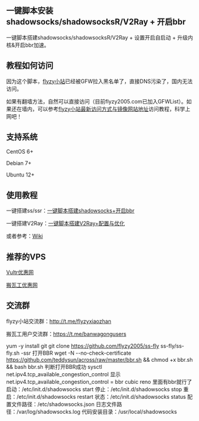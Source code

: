 一键脚本安装shadowsocks/shadowsocksR/V2Ray + 开启bbr
---

一键脚本搭建shadowsocks/shadowsocksR/V2Ray + 设置开启自启动 + 升级内核&开启bbr加速。

## 教程如何访问
因为这个脚本，[flyzy小站](https://www.flyzy2005.com)已经被GFW拉入黑名单了，直接DNS污染了，国内无法访问。

如果有翻墙方法，自然可以直接访问（目前flyzy2005.com已加入GFWList）。如果还在墙内，可以参考[flyzy小站最新访问方式与镜像网站地址](https://flyzyblog.com/way-to-flyzy2005/)访问教程，科学上网吧！

## 支持系统
CentOS 6+

Debian 7+

Ubuntu 12+

## 使用教程
一键搭建ss/ssr：[一键脚本搭建shadowsocks+开启bbr](https://www.flyzy2005.com/fan-qiang/shadowsocks/install-shadowsocks-in-one-command/)

一键搭建V2Ray：[一键脚本搭建V2Ray+配置与优化](https://www.flyzy2005.com/v2ray/how-to-build-v2ray/)

或者参考：[Wiki](https://github.com/flyzy2005/ss-fly/wiki)

## 推荐的VPS
[Vultr优惠网](https://www.vultryhw.com/)

[搬瓦工优惠网](https://www.bwgyhw.com/)

## 交流群
flyzy小站交流群：http://t.me/flyzyxiaozhan

搬瓦工用户交流群：https://t.me/banwagongusers

yum -y install git
git clone https://github.com/flyzy2005/ss-fly
ss-fly/ss-fly.sh -ssr
打开BBR
wget -N --no-check-certificate https://github.com/teddysun/across/raw/master/bbr.sh && chmod +x bbr.sh && bash bbr.sh
判断打开BBR成功
sysctl net.ipv4.tcp_available_congestion_control
显示
net.ipv4.tcp_available_congestion_control = bbr cubic reno 
里面有bbr就行了
启动：/etc/init.d/shadowsocks start
停止：/etc/init.d/shadowsocks stop
重启：/etc/init.d/shadowsocks restart
状态：/etc/init.d/shadowsocks status
配置文件路径：/etc/shadowsocks.json
日志文件路径：/var/log/shadowsocks.log
代码安装目录：/usr/local/shadowsocks
